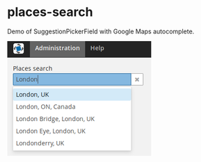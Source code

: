 # places-search

Demo of SuggestionPickerField with Google Maps autocomplete.

<img src="https://github.com/cuba-labs/places-search/blob/master/screenshot.png">